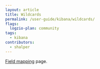 ```yaml
---
layout: article
title: Wildcards
permalink: /user-guide/kibana/wildcards/
flags:
  logzio-plan: community
tags:
  - kibana
contributors:
  - shalper
---
```





[Field mapping](https://app.logz.io/#/dashboard/tools/field-mapping) page.